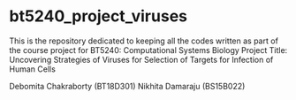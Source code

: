 # bt5240_project_viruses
This is the repository dedicated to keeping all the codes written as part of the course project for BT5240: Computational Systems Biology
Project Title: Uncovering Strategies of Viruses for Selection of Targets for Infection of Human Cells

Debomita Chakraborty (BT18D301)
Nikhita Damaraju (BS15B022)

